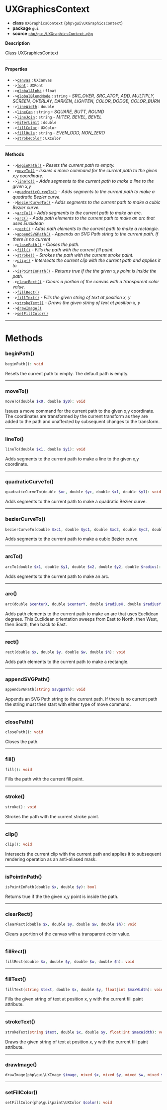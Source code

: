 # UXGraphicsContext

- **class** `UXGraphicsContext` (`php\gui\UXGraphicsContext`)
- **package** `gui`
- **source** [`php/gui/UXGraphicsContext.php`](./src/main/resources/JPHP-INF/sdk/php/gui/UXGraphicsContext.php)

**Description**

Class UXGraphicsContext

---

#### Properties

- `->`[`canvas`](#prop-canvas) : `UXCanvas`
- `->`[`font`](#prop-font) : `UXFont`
- `->`[`globalAlpha`](#prop-globalalpha) : `float`
- `->`[`globalBlendMode`](#prop-globalblendmode) : `string` - _SRC_OVER, SRC_ATOP, ADD, MULTIPLY, SCREEN, OVERLAY, DARKEN, LIGHTEN, COLOR_DODGE, COLOR_BURN_
- `->`[`lineWidth`](#prop-linewidth) : `double`
- `->`[`lineCap`](#prop-linecap) : `string` - _SQUARE, BUTT, ROUND_
- `->`[`lineJoin`](#prop-linejoin) : `string` - _MITER, BEVEL, BEVEL_
- `->`[`miterLimit`](#prop-miterlimit) : `double`
- `->`[`fillColor`](#prop-fillcolor) : `UXColor`
- `->`[`fillRule`](#prop-fillrule) : `string` - _EVEN_ODD, NON_ZERO_
- `->`[`strokeColor`](#prop-strokecolor) : `UXColor`

---

#### Methods

- `->`[`beginPath()`](#method-beginpath) - _Resets the current path to empty._
- `->`[`moveTo()`](#method-moveto) - _Issues a move command for the current path to the given x,y coordinate._
- `->`[`lineTo()`](#method-lineto) - _Adds segments to the current path to make a line to the given x,y_
- `->`[`quadraticCurveTo()`](#method-quadraticcurveto) - _Adds segments to the current path to make a quadratic Bezier curve._
- `->`[`bezierCurveTo()`](#method-beziercurveto) - _Adds segments to the current path to make a cubic Bezier curve._
- `->`[`arcTo()`](#method-arcto) - _Adds segments to the current path to make an arc._
- `->`[`arc()`](#method-arc) - _Adds path elements to the current path to make an arc that uses Euclidean_
- `->`[`rect()`](#method-rect) - _Adds path elements to the current path to make a rectangle._
- `->`[`appendSVGPath()`](#method-appendsvgpath) - _Appends an SVG Path string to the current path. If there is no current_
- `->`[`closePath()`](#method-closepath) - _Closes the path._
- `->`[`fill()`](#method-fill) - _Fills the path with the current fill paint._
- `->`[`stroke()`](#method-stroke) - _Strokes the path with the current stroke paint._
- `->`[`clip()`](#method-clip) - _Intersects the current clip with the current path and applies it to_
- `->`[`isPointInPath()`](#method-ispointinpath) - _Returns true if the the given x,y point is inside the path._
- `->`[`clearRect()`](#method-clearrect) - _Clears a portion of the canvas with a transparent color value._
- `->`[`fillRect()`](#method-fillrect)
- `->`[`fillText()`](#method-filltext) - _Fills the given string of text at position x, y_
- `->`[`strokeText()`](#method-stroketext) - _Draws the given string of text at position x, y_
- `->`[`drawImage()`](#method-drawimage)
- `->`[`setFillColor()`](#method-setfillcolor)

---
# Methods

<a name="method-beginpath"></a>

### beginPath()
```php
beginPath(): void
```
Resets the current path to empty.
The default path is empty.

---

<a name="method-moveto"></a>

### moveTo()
```php
moveTo(double $x0, double $y0): void
```
Issues a move command for the current path to the given x,y coordinate.
The coordinates are transformed by the current transform as they are
added to the path and unaffected by subsequent changes to the transform.

---

<a name="method-lineto"></a>

### lineTo()
```php
lineTo(double $x1, double $y1): void
```
Adds segments to the current path to make a line to the given x,y
coordinate.

---

<a name="method-quadraticcurveto"></a>

### quadraticCurveTo()
```php
quadraticCurveTo(double $xc, double $yc, double $x1, double $y1): void
```
Adds segments to the current path to make a quadratic Bezier curve.

---

<a name="method-beziercurveto"></a>

### bezierCurveTo()
```php
bezierCurveTo(double $xc1, double $yc1, double $xc2, double $yc2, double $x1, double $y1): void
```
Adds segments to the current path to make a cubic Bezier curve.

---

<a name="method-arcto"></a>

### arcTo()
```php
arcTo(double $x1, double $y1, double $x2, double $y2, double $radius): void
```
Adds segments to the current path to make an arc.

---

<a name="method-arc"></a>

### arc()
```php
arc(double $centerX, double $centerY, double $radiusX, double $radiusY, double $startAngle, double $length): void
```
Adds path elements to the current path to make an arc that uses Euclidean
degrees. This Euclidean orientation sweeps from East to North, then West,
then South, then back to East.

---

<a name="method-rect"></a>

### rect()
```php
rect(double $x, double $y, double $w, double $h): void
```
Adds path elements to the current path to make a rectangle.

---

<a name="method-appendsvgpath"></a>

### appendSVGPath()
```php
appendSVGPath(string $svgpath): void
```
Appends an SVG Path string to the current path. If there is no current
path the string must then start with either type of move command.

---

<a name="method-closepath"></a>

### closePath()
```php
closePath(): void
```
Closes the path.

---

<a name="method-fill"></a>

### fill()
```php
fill(): void
```
Fills the path with the current fill paint.

---

<a name="method-stroke"></a>

### stroke()
```php
stroke(): void
```
Strokes the path with the current stroke paint.

---

<a name="method-clip"></a>

### clip()
```php
clip(): void
```
Intersects the current clip with the current path and applies it to
subsequent rendering operation as an anti-aliased mask.

---

<a name="method-ispointinpath"></a>

### isPointInPath()
```php
isPointInPath(double $x, double $y): bool
```
Returns true if the the given x,y point is inside the path.

---

<a name="method-clearrect"></a>

### clearRect()
```php
clearRect(double $x, double $y, double $w, double $h): void
```
Clears a portion of the canvas with a transparent color value.

---

<a name="method-fillrect"></a>

### fillRect()
```php
fillRect(double $x, double $y, double $w, double $h): void
```

---

<a name="method-filltext"></a>

### fillText()
```php
fillText(string $text, double $x, double $y, float|int $maxWidth): void
```
Fills the given string of text at position x, y
with the current fill paint attribute.

---

<a name="method-stroketext"></a>

### strokeText()
```php
strokeText(string $text, double $x, double $y, float|int $maxWidth): void
```
Draws the given string of text at position x, y
with the current fill paint attribute.

---

<a name="method-drawimage"></a>

### drawImage()
```php
drawImage(php\gui\UXImage $image, mixed $x, mixed $y, mixed $w, mixed $h, mixed $dx, mixed $dy, mixed $dw, mixed $dh): void
```

---

<a name="method-setfillcolor"></a>

### setFillColor()
```php
setFillColor(php\gui\paint\UXColor $color): void
```